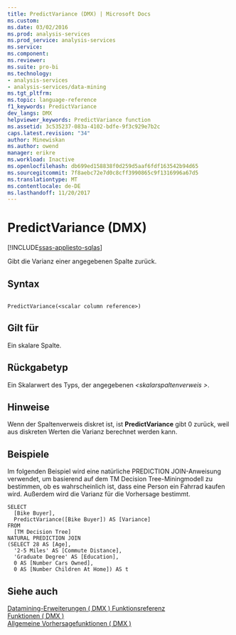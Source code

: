 ```yaml
---
title: PredictVariance (DMX) | Microsoft Docs
ms.custom: 
ms.date: 03/02/2016
ms.prod: analysis-services
ms.prod_service: analysis-services
ms.service: 
ms.component: 
ms.reviewer: 
ms.suite: pro-bi
ms.technology:
- analysis-services
- analysis-services/data-mining
ms.tgt_pltfrm: 
ms.topic: language-reference
f1_keywords: PredictVariance
dev_langs: DMX
helpviewer_keywords: PredictVariance function
ms.assetid: 3c535237-083a-4102-bdfe-9f3c929e7b2c
caps.latest.revision: "34"
author: Minewiskan
ms.author: owend
manager: erikre
ms.workload: Inactive
ms.openlocfilehash: db699ed158838f0d259d5aaf6fdf163542b94d65
ms.sourcegitcommit: 7f8aebc72e7d0c8cff3990865c9f1316996a67d5
ms.translationtype: MT
ms.contentlocale: de-DE
ms.lasthandoff: 11/20/2017
---
```

# <a name="predictvariance-dmx"></a>PredictVariance (DMX)
[!INCLUDE[ssas-appliesto-sqlas](../includes/ssas-appliesto-sqlas.md)]

  Gibt die Varianz einer angegebenen Spalte zurück.  
  
## <a name="syntax"></a>Syntax  
  
```  
  
PredictVariance(<scalar column reference>)  
```  
  
## <a name="applies-to"></a>Gilt für  
 Ein skalare Spalte.  
  
## <a name="return-type"></a>Rückgabetyp  
 Ein Skalarwert des Typs, der angegebenen  *\<skalarspaltenverweis >*.  
  
## <a name="remarks"></a>Hinweise  
 Wenn der Spaltenverweis diskret ist, ist **PredictVariance** gibt 0 zurück, weil aus diskreten Werten die Varianz berechnet werden kann.  
  
## <a name="examples"></a>Beispiele  
 Im folgenden Beispiel wird eine natürliche PREDICTION JOIN-Anweisung verwendet, um basierend auf dem TM Decision Tree-Miningmodell zu bestimmen, ob es wahrscheinlich ist, dass eine Person ein Fahrrad kaufen wird. Außerdem wird die Varianz für die Vorhersage bestimmt.  
  
```  
SELECT  
  [Bike Buyer],  
  PredictVariance([Bike Buyer]) AS [Variance]  
FROM  
  [TM Decision Tree]  
NATURAL PREDICTION JOIN  
(SELECT 28 AS [Age],  
  '2-5 Miles' AS [Commute Distance],  
  'Graduate Degree' AS [Education],  
  0 AS [Number Cars Owned],  
  0 AS [Number Children At Home]) AS t  
```  
  
## <a name="see-also"></a>Siehe auch  
 [Datamining-Erweiterungen &#40; DMX &#41; Funktionsreferenz](../dmx/data-mining-extensions-dmx-function-reference.md)   
 [Funktionen &#40; DMX &#41;](../dmx/functions-dmx.md)   
 [Allgemeine Vorhersagefunktionen &#40; DMX &#41;](../dmx/general-prediction-functions-dmx.md)  
  
  
